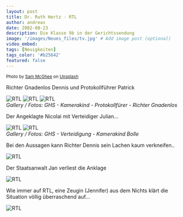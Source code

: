 ```yaml
---
layout: post
title: Dr. Ruth Hertz - RTL
author: andreas
date: 2002-08-23
description: Die Klasse 9b in der Gerichtssendung
image: '/images/Neues_files/tv.jpg' # Add image post (optional)
video_embed:
tags: [Neuigkeiten]
tags_color: '#b25642'
featured: false
---
```

<small>Photo by <a href="https://unsplash.com/@sammcghee?utm_content=creditCopyText&utm_medium=referral&utm_source=unsplash">Sam McGhee</a> on <a href="https://unsplash.com/photos/person-sitting-in-front-bookshelf-KieCLNzKoBo?utm_content=creditCopyText&utm_medium=referral&utm_source=unsplash">Unsplash</a></small>
  

Richter Gnadenlos Dennis und Protokollführer Patrick

<div class="gallery-box">
  <div class="gallery gallery--post">
<img src="{{site.baseurl}}/images/Kamerakind_W_lle.jpg" alt="RTL">
<img src="{{site.baseurl}}/images/Protokollf_hrer.jpg" alt="RTL">
<img src="{{site.baseurl}}/images/Richter_Gnadenlos.jpg" alt="RTL">
  </div>
  <em>Gallery / <a target="_blank">Fotos: GHS - Kamerakind - Protokollfürer - Richter Gnadenlos</a></em>
</div>

Der Angeklagte Nicolai mit Verteidiger Julian...

<div class="gallery-box">
  <div class="gallery gallery--post">
<img src="{{site.baseurl}}/images/Verteidigung.jpg" alt="RTL">
<img src="{{site.baseurl}}/images/Kamerakind_Bolle.jpg" alt="RTL">
  </div>
  <em>Gallery / <a target="_blank">Fotos: GHS - Verteidigung - Kamerakind Bolle</a></em>
</div>

	
Bei den Aussagen kann Richter Dennis sein Lachen kaum verkneifen..

<img src="{{site.baseurl}}/images/Ruth2.jpg" alt="RTL">

Der Staatsanwalt Jan verliest die Anklage

<img src="{{site.baseurl}}/images/Staatsanwalt.jpg" alt="RTL">

	
Wie immer auf RTL, eine Zeugin (Jennifer)  aus dem Nichts klärt die Situation völlig überraschend auf...

<img src="{{site.baseurl}}/images/Ruth1.jpg" alt="RTL">



